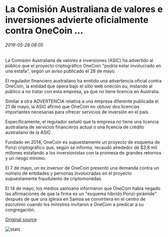 # La Comisión Australiana de valores e inversiones advierte oficialmente contra OneCoin ...

###### 2019-05-28 08:05

La Comisión Australiana de valores e inversiones (ASIC) ha advertido al público que el proyecto criptográfico OneCoin "podría estar involucrado en una estafa", según un aviso publicado el 28 de mayo.

El regulador financiero australiano ha emitido una advertencia oficial contra OneCoin, la entidad que opera bajo el sitio web onecoin.eu, instando al público a no tratar con esta empresa, ya que no tiene licencia en Australia.

Similar a otra ADVERTENCIA relativa a una empresa diferente publicada el 21 de mayo, la ASIC afirmó que OneCoin no obtuvo dos licencias importantes necesarias para ofrecer servicios de inversión en el país.

Específicamente, el regulador señaló que la empresa no tiene una licencia australiana de servicios financieros actual o una licencia de crédito australiano de la ASIC.

Fundado en 2014, OneCoin es supuestamente un proyecto de esquema de Ponzi criptográfico que, según se informa, recaudó alrededor de $3,8 mil millones estafando a los inversionistas con la promesa de grandes retornos y un riesgo mínimo.

El 7 de mayo, un ex inversor de OneCoin presentó una demanda contra un número de entidades y personas involucradas en el proyecto supuestamente fraudulento de criptomonedas.

El 14 de mayo, los medios samoano informaron que OneCoin había negado las afirmaciones de que la firma es un "esquema híbrido Ponzi-pirámide" después de que una iglesia en Samoa se convirtiera en el centro de escrutinio cuando los ministros invitaron a OneCoin a predicar a su congregación.

[Original source](https://cointelegraph.com/news/australian-securities-and-investments-commission-officially-warns-against-onecoin)

![stats](https://c.statcounter.com/11760860/0/a89fa40b/1/ "stats")